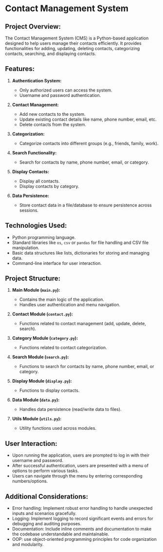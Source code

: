 # Contact Management System

## Project Overview:
The Contact Management System (CMS) is a Python-based application designed to help users manage their contacts efficiently. It provides functionalities for adding, updating, deleting contacts, categorizing contacts, searching, and displaying contacts.

## Features:
1. **Authentication System:**
    - Only authorized users can access the system.
    - Username and password authentication.

2. **Contact Management:**
    - Add new contacts to the system.
    - Update existing contact details like name, phone number, email, etc.
    - Delete contacts from the system.

3. **Categorization:**
    - Categorize contacts into different groups (e.g., friends, family, work).

4. **Search Functionality:**
    - Search for contacts by name, phone number, email, or category.

5. **Display Contacts:**
    - Display all contacts.
    - Display contacts by category.

6. **Data Persistence:**
    - Store contact data in a file/database to ensure persistence across sessions.

## Technologies Used:
- Python programming language.
- Standard libraries like `os`, `csv` or `pandas`  for file handling and CSV file manipulation.
- Basic data structures like lists, dictionaries for storing and managing data.
- Command-line interface for user interaction.

## Project Structure:
1. **Main Module (`main.py`):**
    - Contains the main logic of the application.
    - Handles user authentication and menu navigation.

2. **Contact Module (`contact.py`):**
    - Functions related to contact management (add, update, delete, search).

3. **Category Module (`category.py`):**
    - Functions related to contact categorization.

4. **Search Module (`search.py`):**
    - Functions to search for contacts by name, phone number, email, or category.

5. **Display Module (`display.py`):**
    - Functions to display contacts.

6. **Data Module (`data.py`):**
    - Handles data persistence (read/write data to files).

7. **Utils Module (`utils.py`):**
    - Utility functions used across modules.

## User Interaction:
- Upon running the application, users are prompted to log in with their username and password.
- After successful authentication, users are presented with a menu of options to perform various tasks.
- Users can navigate through the menu by entering corresponding numbers/options.

## Additional Considerations:
- Error handling: Implement robust error handling to handle unexpected inputs and scenarios gracefully.
- Logging: Implement logging to record significant events and errors for debugging and auditing purposes.
- Documentation: Include inline comments and documentation to make the codebase understandable and maintainable.
- OOP: use object-oriented programming principles for code organization and modularity.

